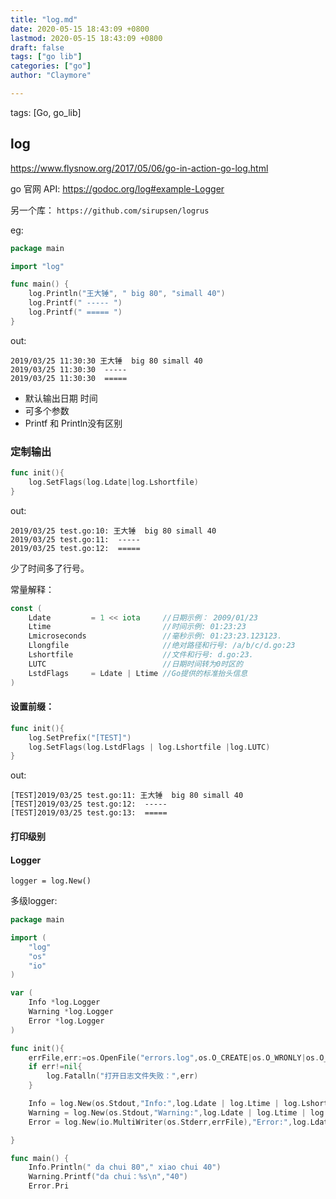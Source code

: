 ```yaml
---
title: "log.md"
date: 2020-05-15 18:43:09 +0800
lastmod: 2020-05-15 18:43:09 +0800
draft: false
tags: ["go lib"]
categories: ["go"]
author: "Claymore"

---
```

tags: [Go, go_lib]

## log

https://www.flysnow.org/2017/05/06/go-in-action-go-log.html



go 官网 API: https://godoc.org/log#example-Logger



另一个库： `https://github.com/sirupsen/logrus`



eg:

```go
package main

import "log"

func main() {
    log.Println("王大锤", " big 80", "simall 40")
    log.Printf(" ----- ")
    log.Printf(" ===== ")
}
```

out:

```
2019/03/25 11:30:30 王大锤  big 80 simall 40
2019/03/25 11:30:30  -----
2019/03/25 11:30:30  =====
```

* 默认输出日期 时间
* 可多个参数
* Printf 和 Println没有区别



### 定制输出

```go
func init(){
	log.SetFlags(log.Ldate|log.Lshortfile)
}
```

out:

```
2019/03/25 test.go:10: 王大锤  big 80 simall 40
2019/03/25 test.go:11:  -----
2019/03/25 test.go:12:  =====
```

少了时间多了行号。

常量解释：

```go
const (
	Ldate         = 1 << iota     //日期示例： 2009/01/23
	Ltime                         //时间示例: 01:23:23
	Lmicroseconds                 //毫秒示例: 01:23:23.123123.
	Llongfile                     //绝对路径和行号: /a/b/c/d.go:23
	Lshortfile                    //文件和行号: d.go:23.
	LUTC                          //日期时间转为0时区的
	LstdFlags     = Ldate | Ltime //Go提供的标准抬头信息
)
```



#### 设置前缀：

```go
func init(){
	log.SetPrefix("[TEST]")
	log.SetFlags(log.LstdFlags | log.Lshortfile |log.LUTC)
}
```

out:

```
[TEST]2019/03/25 test.go:11: 王大锤  big 80 simall 40
[TEST]2019/03/25 test.go:12:  -----
[TEST]2019/03/25 test.go:13:  =====
```



#### 打印级别





#### Logger

`logger = log.New()`



多级logger:

```go
package main

import (
    "log"
    "os"
    "io"
)

var (
    Info *log.Logger
    Warning *log.Logger
    Error *log.Logger
)

func init(){
    errFile,err:=os.OpenFile("errors.log",os.O_CREATE|os.O_WRONLY|os.O_APPEND,0666)
    if err!=nil{
        log.Fatalln("打开日志文件失败：",err)
    }

    Info = log.New(os.Stdout,"Info:",log.Ldate | log.Ltime | log.Lshortfile)
    Warning = log.New(os.Stdout,"Warning:",log.Ldate | log.Ltime | log.Lshortfile)
    Error = log.New(io.MultiWriter(os.Stderr,errFile),"Error:",log.Ldate | log.Ltime | log.Lshortfile)

}

func main() {
    Info.Println(" da chui 80"," xiao chui 40")
    Warning.Printf("da chui：%s\n","40")
    Error.Pri
```

